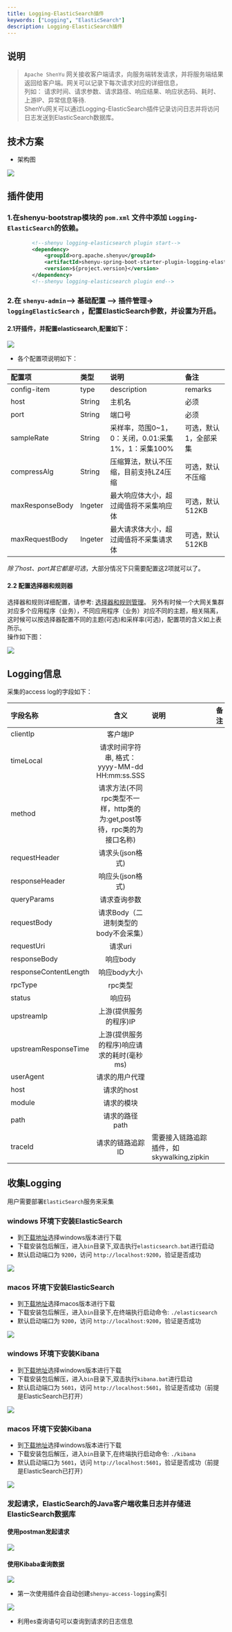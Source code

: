 ```yaml
---
title: Logging-ElasticSearch插件
keywords: ["Logging", "ElasticSearch"]
description: Logging-ElasticSearch插件
---
```


## 说明

>`Apache ShenYu` 网关接收客户端请求，向服务端转发请求，并将服务端结果返回给客户端。网关可以记录下每次请求对应的详细信息，  
> 列如： 请求时间、请求参数、请求路径、响应结果、响应状态码、耗时、上游IP、异常信息等待.  
> ShenYu网关可以通过Logging-ElasticSearch插件记录访问日志并将访问日志发送到ElasticSearch数据库。

## 技术方案

* 架构图

 ![](/img/shenyu/plugin/logging/logging-elasticsearch/logging-elasticsearch-arch.png)

## 插件使用

### 1.在shenyu-bootstrap模块的 `pom.xml` 文件中添加 `Logging-ElasticSearch`的依赖。

```xml
        <!--shenyu logging-elasticsearch plugin start-->
        <dependency>
            <groupId>org.apache.shenyu</groupId>
            <artifactId>shenyu-spring-boot-starter-plugin-logging-elasticsearch</artifactId>
            <version>${project.version}</version>
        </dependency>
        <!--shenyu logging-elasticsearch plugin end-->
```

### 2.在 `shenyu-admin`--> 基础配置 --> 插件管理-> `loggingElasticSearch` ，配置ElasticSearch参数，并设置为开启。

#### 2.1开插件，并配置elasticsearch,配置如下：

![](/img/shenyu/plugin/logging/logging-elasticsearch/logging-elasticsearch-config-cn.png)

* 各个配置项说明如下：

| 配置项          | 类型    | 说明                                               | 备注                  |
| :-------------- | :------ | :------------------------------------------------- | :-------------------- |
| config-item     | type    | description                                        | remarks               |
| host            | String  | 主机名                                             | 必须                  |
| port            | String  | 端口号                                             | 必须                  |
| sampleRate      | String  | 采样率，范围0~1，0：关闭，0.01:采集1%，1：采集100% | 可选，默认1，全部采集 |
| compressAlg     | String  | 压缩算法，默认不压缩，目前支持LZ4压缩              | 可选，默认不压缩      |
| maxResponseBody | Ingeter | 最大响应体大小，超过阈值将不采集响应体             | 可选，默认512KB       |
| maxRequestBody  | Ingeter | 最大请求体大小，超过阈值将不采集请求体             | 可选，默认512KB       |
*除了host、port其它都是可选*，大部分情况下只需要配置这2项就可以了。

#### 2.2 配置选择器和规则器  

选择器和规则详细配置，请参考: [选择器和规则管理](../../user-guide/admin-usage/selector-and-rule)。
另外有时候一个大网关集群对应多个应用程序（业务），不同应用程序（业务）对应不同的主题，相关隔离，这时候可以按选择器配置不同的主题(可选)和采样率(可选)，配置项的含义如上表所示。  
操作如下图：  

![](/img/shenyu/plugin/logging/logging-elasticsearch/logging-elasticsearch-option.png)

## Logging信息

采集的access log的字段如下：  

| 字段名称              |                             含义                             | 说明                                      | 备注 |
| :-------------------- | :----------------------------------------------------------: | :---------------------------------------- | :--- |
| clientIp              |                           客户端IP                           |                                           |      |
| timeLocal             |        请求时间字符串,  格式：yyyy-MM-dd HH:mm:ss.SSS        |                                           |      |
| method                | 请求方法(不同rpc类型不一样，http类的为:get,post等待，rpc类的为接口名称) |                                           |      |
| requestHeader         |                       请求头(json格式)                       |                                           |      |
| responseHeader        |                       响应头(json格式)                       |                                           |      |
| queryParams           |                         请求查询参数                         |                                           |      |
| requestBody           |             请求Body（二进制类型的body不会采集）             |                                           |      |
| requestUri            |                           请求uri                            |                                           |      |
| responseBody          |                           响应body                           |                                           |      |
| responseContentLength |                         响应body大小                         |                                           |      |
| rpcType               |                           rpc类型                            |                                           |      |
| status                |                            响应码                            |                                           |      |
| upstreamIp            |                    上游(提供服务的程序)IP                    |                                           |      |
| upstreamResponseTime  |          上游(提供服务的程序)响应请求的耗时(毫秒ms)          |                                           |      |
| userAgent             |                        请求的用户代理                        |                                           |      |
| host                  |                          请求的host                          |                                           |      |
| module                |                          请求的模块                          |                                           |      |
| path                  |                        请求的路径path                        |                                           |      |
| traceId               |                       请求的链路追踪ID                       | 需要接入链路追踪插件，如skywalking,zipkin |      |

## 收集Logging

用户需要部署`ElasticSearch`服务来采集

### windows 环境下安装ElasticSearch

- 到[下载地址](https://www.elastic.co/downloads/elasticsearch)选择windows版本进行下载
- 下载安装包后解压，进入`bin`目录下,双击执行`elasticsearch.bat`进行启动
- 默认启动端口为 `9200`，访问 `http://localhost:9200`，验证是否成功

![](/img/shenyu/plugin/logging/logging-elasticsearch/elasticsearch-success.png)

### macos 环境下安装ElasticSearch

- 到[下载地址](https://www.elastic.co/downloads/elasticsearch)选择macos版本进行下载
- 下载安装包后解压，进入`bin`目录下,在终端执行启动命令:  `./elasticsearch`
- 默认启动端口为 `9200`，访问 `http://localhost:9200`，验证是否成功

![](/img/shenyu/plugin/logging/logging-elasticsearch/elasticsearch-success.png)

### windows 环境下安装Kibana

- 到[下载地址](https://www.elastic.co/cn/downloads/kibana)选择windows版本进行下载
- 下载安装包后解压，进入`bin`目录下,双击执行`kibana.bat`进行启动
- 默认启动端口为 `5601`，访问 `http://localhost:5601`，验证是否成功（前提是ElasticSearch已打开）

![](/img/shenyu/plugin/logging/logging-elasticsearch/kibana-success.png)

### macos 环境下安装Kibana

- 到[下载地址](https://www.elastic.co/cn/downloads/kibana)选择windows版本进行下载
- 下载安装包后解压，进入`bin`目录下,在终端执行启动命令: `./kibana`
- 默认启动端口为 `5601`，访问 `http://localhost:5601`，验证是否成功（前提是ElasticSearch已打开）

![](/img/shenyu/plugin/logging/logging-elasticsearch/kibana-success.png)

### 发起请求，ElasticSearch的Java客户端收集日志并存储进ElasticSearch数据库

#### 使用postman发起请求

![](/img/shenyu/plugin/logging/logging-elasticsearch/postman-request.png)

#### 使用Kibaba查询数据

![](/img/shenyu/plugin/logging/logging-elasticsearch/index.png)

- 第一次使用插件会自动创建`shenyu-access-logging`索引

![](/img/shenyu/plugin/logging/logging-elasticsearch/data.png)

- 利用es查询语句可以查询到请求的日志信息
